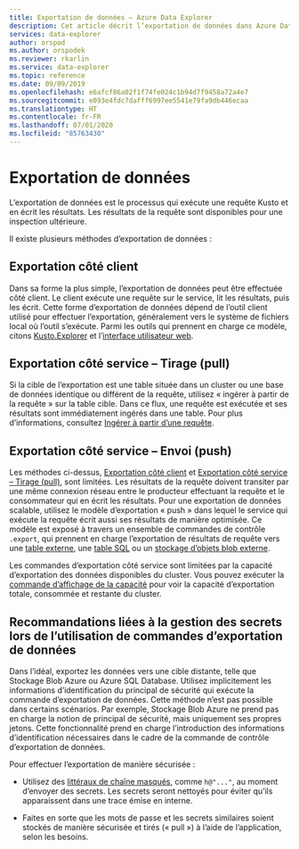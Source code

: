```yaml
---
title: Exportation de données – Azure Data Explorer
description: Cet article décrit l’exportation de données dans Azure Data Explorer.
services: data-explorer
author: orspod
ms.author: orspodek
ms.reviewer: rkarlin
ms.service: data-explorer
ms.topic: reference
ms.date: 09/09/2019
ms.openlocfilehash: e6afcf86a02f1f74fe024c1b94d7f9458a72a4e7
ms.sourcegitcommit: e093e4fdc7dafff6997ee5541e79fa9db446ecaa
ms.translationtype: HT
ms.contentlocale: fr-FR
ms.lasthandoff: 07/01/2020
ms.locfileid: "85763430"
---
```

# <a name="data-export"></a>Exportation de données

L’exportation de données est le processus qui exécute une requête Kusto et en écrit les résultats. Les résultats de la requête sont disponibles pour une inspection ultérieure.

Il existe plusieurs méthodes d’exportation de données :

## <a name="client-side-export"></a>Exportation côté client
  Dans sa forme la plus simple, l’exportation de données peut être effectuée côté client. Le client exécute une requête sur le service, lit les résultats, puis les écrit.
Cette forme d’exportation de données dépend de l’outil client utilisé pour effectuer l’exportation, généralement vers le système de fichiers local où l’outil s’exécute. Parmi les outils qui prennent en charge ce modèle, citons [Kusto.Explorer](../../tools/kusto-explorer.md) et l’[interface utilisateur web](../../../web-query-data.md).

## <a name="service-side-export-pull"></a>Exportation côté service – Tirage (pull)
  Si la cible de l’exportation est une table située dans un cluster ou une base de données identique ou différent de la requête, utilisez « ingérer à partir de la requête » sur la table cible. Dans ce flux, une requête est exécutée et ses résultats sont immédiatement ingérés dans une table. Pour plus d’informations, consultez [Ingérer à partir d’une requête](../../management/data-ingestion/ingest-from-query.md).

## <a name="service-side-export-push"></a>Exportation côté service – Envoi (push)
  Les méthodes ci-dessus, [Exportation côté client](#client-side-export) et [Exportation côté service – Tirage (pull)](#service-side-export-pull), sont limitées. Les résultats de la requête doivent transiter par une même connexion réseau entre le producteur effectuant la requête et le consommateur qui en écrit les résultats.
Pour une exportation de données scalable, utilisez le modèle d’exportation « push » dans lequel le service qui exécute la requête écrit aussi ses résultats de manière optimisée. Ce modèle est exposé à travers un ensemble de commandes de contrôle `.export`, qui prennent en charge l’exportation de résultats de requête vers une [table externe](export-data-to-an-external-table.md), une [table SQL](export-data-to-sql.md) ou un [stockage d’objets blob externe](export-data-to-storage.md).
  
  Les commandes d’exportation côté service sont limitées par la capacité d’exportation des données disponibles du cluster.
Vous pouvez exécuter la [commande d’affichage de la capacité](../../management/diagnostics.md#show-capacity) pour voir la capacité d’exportation totale, consommée et restante du cluster.

## <a name="recommendations-for-secret-management-when-using-data-export-commands"></a>Recommandations liées à la gestion des secrets lors de l’utilisation de commandes d’exportation de données

Dans l’idéal, exportez les données vers une cible distante, telle que Stockage Blob Azure ou Azure SQL Database. Utilisez implicitement les informations d’identification du principal de sécurité qui exécute la commande d’exportation de données. Cette méthode n’est pas possible dans certains scénarios. Par exemple, Stockage Blob Azure ne prend pas en charge la notion de principal de sécurité, mais uniquement ses propres jetons.
Cette fonctionnalité prend en charge l’introduction des informations d’identification nécessaires dans le cadre de la commande de contrôle d’exportation de données.

Pour effectuer l’exportation de manière sécurisée :

* Utilisez des [littéraux de chaîne masqués](../../query/scalar-data-types/string.md#obfuscated-string-literals), comme `h@"..."`, au moment d’envoyer des secrets. Les secrets seront nettoyés pour éviter qu’ils apparaissent dans une trace émise en interne.

* Faites en sorte que les mots de passe et les secrets similaires soient stockés de manière sécurisée et tirés (« pull ») à l’aide de l’application, selon les besoins.
